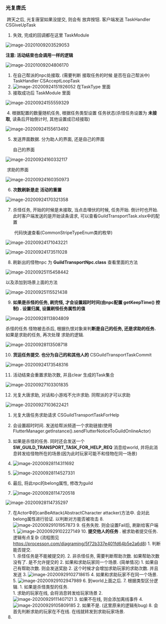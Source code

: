 ### 光复唐氏

​	跨天之后, 光复唐室如果没提交, 则会有 放弃按钮.   客户端发送 TaskHandler  CSGiveUpTask

1.  失效, 完成的回调都在这里  TaskModule

   ![image-20201009203529053](image-20201009203529053.png)

   **注意: 活动结束也会调用一样的逻辑**

   ![image-20201009204806170](image-20201009204806170.png)



1. 在自己帮派的npc处接取. (需要判断 接取任务的时候 是否在自己帮派中)    TaskHandler    CSAcceptLoopTask
2. ![image-20200924151926052](image-20200924151926052.png)      在TaskType 里面
3. 接取成功后 TaskModule 里面

![image-20200924155559329](image-20200924155559329.png)



​	4. 根据配置的数量随机任务,  根据任务类型设置 任务状态(杀怪任务设置为 **未接取**, 读条后开始倒计时,   其他设置成已经接取)

![image-20200924155613492](image-20200924155613492.png)



5. 发送界面数据.  分为助人的界面, 还是自己的界面

   自己的界面

![image-20200924160332117](image-20200924160332117.png)



​	求助的界面

![image-20200924160350973](image-20200924160350973.png)





6. **次数刷新是走 活动的重置**

![image-20200924170321358](image-20200924170321358.png)





7. 杀怪任务, 开始的时候是未接取, 当点击埋伏的时候, 任务开始.  倒计时也开始.  此时客户端发送的是开始读条请求, 可以查看GuildTransportTask.xlsx中的配置

   ​	代码快速查看(CommonStripeTypeEnum类的枚举)

![image-20200924171043221](image-20200924171043221.png)



![image-20200924173511028](image-20200924173511028.png)





8. 刷新出的怪物npc 为  **GuildTransportNpc.class** 查看里面的方法

![image-20200925115458442](image-20200925115458442.png)

以及添加到场景上面的方法

![image-20200925115521438](image-20200925115521438.png)

9. **如果是杀怪的任务,  刷完怪, 才会设置超时时间(由npc配置  getKeepTime() 控制) .    设置归属,  设置刷怪任务属性的值** 

![image-20200928113804809](image-20200928113804809.png)

杀怪的任务.怪物被击杀后, 根据仇恨对象来判**断是自己的任务, 还是求助的任务.**  如果是求助的任务, 再次处理 求助的逻辑.  

![image-20200928113508718](image-20200928113508718.png)



10. **货运任务提交. 也分为自己的和其他人的**  CSGuildTransportTaskCommit

![image-20200924173548316](image-20200924173548316.png)



11. 活动结束会重置求助次数, 并且clear 生成的Task集合

![image-20200927103301835](image-20200927103301835.png)





12. 光复大唐求助,  对话和小游戏不允许求助.  同帮派的才可以求助

![image-20200927103622421](image-20200927103622421.png)



1.  光复大唐任务求助请求  CSGuildTransportTaskForHelp

   1. 会设置超时时间.  发送给帮派频道一个求助链接(使用 FlutterManager.getInstance().sendFlutterNoticeToGuildOnlineActor)
   2. 如果是杀怪的任务. 同时还会发送一个 **SW_GUILD_TRANSPORT_TASK_FOR_HELP_REQ** 消息给world, 并将此消息转发给怪物所在的场景(因为此时玩家可能不和怪物在同一场景)
   3. ![image-20200928114311692](image-20200928114311692.png)
   4. ![image-20200928114527331](image-20200928114527331.png)

   5. 最后, 将此npc的belong属性, 修改为guild
   6. ![image-20200928114720518](image-20200928114720518.png)

![image-20200928114735297](image-20200928114735297.png)

7.	在Actor中的canBeAttack(AbstractCharacter attacker)方法中.  会对此belong属性进行验证. 以判断对方能否被攻击
             8.	![image-20200929101957873](image-20200929101957873.png)
                      9.	 任务失败. 则会设置Fail后, 刷新给客户端
                             1.	![image-20200929102227149](image-20200929102227149.png)
                               10.	**提交他人的任务** .    被求助者提交任务.   逻辑有点复杂 (流程图见  https://processon.com/diagraming/5f72b337e401fd64b5e2a6d8)
                              1.	判断能否提交.  
                                              1.	杀怪任务是不能被提交的. 
                                                          2.	非杀怪任务, 需要判断帮助次数.   如果帮助次数没有了. 是不允许提交的
                              2.	如果和求助玩家同一个场景.    (简单情况)
                                              1.	如果自己有帮助次数. 则会发送奖励
                                                          2.	这个时候才会增加求助玩家的求助次数. 并且发送
                              3.	![image-20200929102718615](image-20200929102718615.png)
                              4.	 如果和求助玩家不在同一个场景. 
                              5.	![image-20200929102947989](image-20200929102947989.png)
                              6.	到world上面之后. 
                              7.	根据类型区分逻辑. 
                                              1.	如果是杀怪类型的任务.  
                                                              1.	求助的玩家在线, 会将消息转发给玩家场景
                                                                          2.	![image-20200929111407121](image-20200929111407121.png)
                                                                                      3.	如果不在线, 则会添加离线事件
                                                                                                  4.	![image-20200929105809185](image-20200929105809185.png)
                                                                                                          2.	如果不是. (这里原来的逻辑有bug)
                              8.	会首先判断求助的玩家在不在线. 在线就转发到求助玩家场景. 
11.	